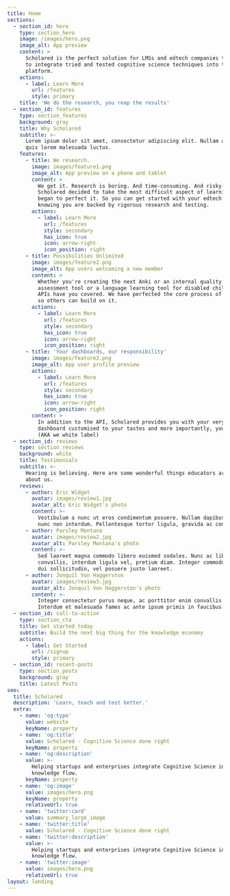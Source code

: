 ```yaml
---
title: Home
sections:
  - section_id: hero
    type: section_hero
    image: /images/hero.png
    image_alt: App preview
    content: >
      Scholared is the perfect solution for LMSs and edtech companies that want
      to integrate tried and tested cognitive science techniques into their
      platform.
    actions:
      - label: Learn More
        url: /features
        style: primary
    title: 'We do the research, you reap the results'
  - section_id: features
    type: section_features
    background: gray
    title: Why Scholared
    subtitle: >-
      Lorem ipsum dolor sit amet, consectetur adipiscing elit. Nullam a metus
      quis lorem malesuada luctus.
    features:
      - title: We research.
        image: images/feature1.png
        image_alt: App preview on a phone and tablet
        content: >
          We get it. Research is boring. And time-consuming. And risky. So
          Scholared decided to take the most difficult aspect of learning and
          began to perfect it. So you can get started with your edtech solution
          knowing you are backed by rigorous research and testing.
        actions:
          - label: Learn More
            url: /features
            style: secondary
            has_icon: true
            icon: arrow-right
            icon_position: right
      - title: Possibilities Unlimited
        image: images/feature2.png
        image_alt: App users welcoming a new member
        content: >
          Whether you're creating the next Anki or an internal quality
          assessment tool or a language learning tool for disabled children, our
          APIs have you covered. We have perfected the core process of learning
          so others can build on it.
        actions:
          - label: Learn More
            url: /features
            style: secondary
            has_icon: true
            icon: arrow-right
            icon_position: right
      - title: 'Your dashboards, our responsibility'
        image: images/feature3.png
        image_alt: App user profile preview
        actions:
          - label: Learn More
            url: /features
            style: secondary
            has_icon: true
            icon: arrow-right
            icon_position: right
        content: >
          In addition to the API, Scholared provides you with your very own
          dashboard customised to your tastes and more importantly, your brand
          (AKA we white label)
  - section_id: reviews
    type: section_reviews
    background: white
    title: Testimonials
    subtitle: >-
      Hearing is believing. Here are some wonderful things educators are saying
      about us.
    reviews:
      - author: Eric Widget
        avatar: images/review1.jpg
        avatar_alt: Eric Widget's photo
        content: >-
          Vestibulum a nunc ut eros condimentum posuere. Nullam dapibus quis
          nunc non interdum. Pellentesque tortor ligula, gravida ac commodo eu.
      - author: Parsley Montana
        avatar: images/review2.jpg
        avatar_alt: Parsley Montana's photo
        content: >-
          Sed laoreet magna commodo libero euismod sodales. Nunc ac libero
          convallis, interdum ligula vel, pretium diam. Integer commodo sem at
          dui sollicitudin, vel posuere justo laoreet.
      - author: Jonquil Von Haggerston
        avatar: images/review3.jpg
        avatar_alt: Jonquil Von Haggerston's photo
        content: >-
          Integer consectetur purus neque, ac porttitor enim convallis vitae.
          Interdum et malesuada fames ac ante ipsum primis in faucibus.
  - section_id: call-to-action
    type: section_cta
    title: Get started today
    subtitle: Build the next big thing for the knowledge economy
    actions:
      - label: Get Started
        url: /signup
        style: primary
  - section_id: recent-posts
    type: section_posts
    background: gray
    title: Latest Posts
seo:
  title: Scholared
  description: 'Learn, teach and test better.'
  extra:
    - name: 'og:type'
      value: website
      keyName: property
    - name: 'og:title'
      value: Scholared - Cognitive Science done right
      keyName: property
    - name: 'og:description'
      value: >-
        Helping startups and enterprises integrate Cognitive Science into their
        knowledge flow.
      keyName: property
    - name: 'og:image'
      value: images/hero.png
      keyName: property
      relativeUrl: true
    - name: 'twitter:card'
      value: summary_large_image
    - name: 'twitter:title'
      value: Scholared - Cognitive Science done right
    - name: 'twitter:description'
      value: >-
        Helping startups and enterprises integrate Cognitive Science into their
        knowledge flow.
    - name: 'twitter:image'
      value: images/hero.png
      relativeUrl: true
layout: landing
---
```

